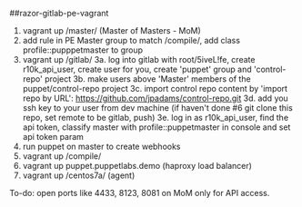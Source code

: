 ##razor-gitlab-pe-vagrant

1. vagrant up /master/ (Master of Masters - MoM)
2. add rule in PE Master group to match /compile/, add class profile::pupppetmaster to group
3. vagrant up /gitlab/
  3a. log into gitlab with root/5iveL!fe, create r10k_api_user, create user for you, create 'puppet' group and 'control-repo' project
  3b. make users above 'Master' members of the puppet/control-repo project
  3c. import control repo content by 'import repo by URL':  https://github.com/jpadams/control-repo.git
  3d. add you ssh key to your user from dev machine (if haven't done #6  git clone this repo, set remote to be gitlab, push)
  3e. log in as r10k_api_user, find the api token, classify master with profile::puppetmaster in console and set api token param
4. run puppet on master to create webhooks
5. vagrant up /compile/
6. vagrant up puppet.puppetlabs.demo (haproxy load balancer)
7. vagrant up /centos7a/ (agent)

To-do: open ports like 4433, 8123, 8081 on MoM only for API access.
